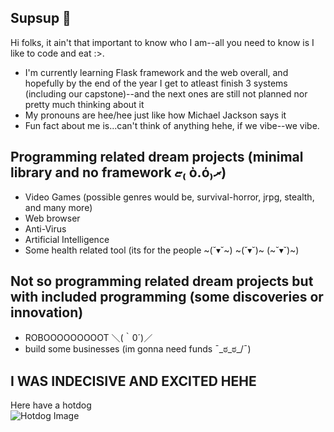 ## Supsup 👋
Hi folks, it ain't that important to know who I am--all you need to know is I like to code and eat :>.

- I'm currently learning Flask framework and the web overall, and hopefully by the end of the year I get to atleast finish 3 systems (including our capstone)--and the next ones are still not planned nor pretty much thinking about it
- My pronouns are hee/hee just like how Michael Jackson says it
- Fun fact about me is...can't think of anything hehe, if we vibe--we vibe.

## Programming related dream projects (minimal library and no framework ޏ₍ ὸ.ό₎ރ)
- Video Games (possible genres would be, survival-horror, jrpg, stealth, and many more)
- Web browser
- Anti-Virus
- Artificial Intelligence
- Some health related tool (its for the people ~(˘▾˘~) ~(˘▾˘)~ (~˘▾˘)~)

## Not so programming related dream projects but with included programming (some discoveries or innovation)
- ROBOOOOOOOOOT ＼(｀0´)／
- build some businesses (im gonna need funds ¯\_ಠ_ಠ_/¯)

## I WAS INDECISIVE AND EXCITED HEHE

Here have a hotdog <br>
![Hotdog Image](https://media0.giphy.com/media/l1K9Dcy7ww0CW3JHq/200.gif?cid=6c09b952gia9oce5vkocxn6jmisw79k1iiyj3b3g35q273we&ep=v1_gifs_search&rid=200.gif&ct=g)
<!--
**n-ginan/n-ginan** is a ✨ _special_ ✨ repository because its `README.md` (this file) appears on your GitHub profile.

Here are some ideas to get you started:

- 🔭 I’m currently working on ...
- 🌱 I’m currently learning ...
- 👯 I’m looking to collaborate on ...
- 🤔 I’m looking for help with ...
- 💬 Ask me about ...
- 📫 How to reach me: ...
- 😄 Pronouns: ...
- ⚡ Fun fact: ...
-->
